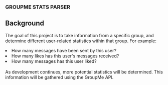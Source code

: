 ### GROUPME STATS PARSER
## Background
The goal of this project is to take information from a specific group, and determine different user-related statistics within that group. For example:
<li>How many messages have been sent by this user?</li>
<li>How many likes has this user's messages received?</li>
<li>How many messages has this user liked?</li>
<br>
As development continues, more potential statistics will be determined. This information will be gathered using the GroupMe API.